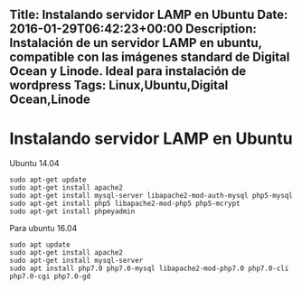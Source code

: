 Title: Instalando servidor LAMP en Ubuntu
Date: 2016-01-29T06:42:23+00:00
Description: Instalación de un servidor LAMP en ubuntu, compatible con las imágenes standard de Digital Ocean y Linode. Ideal para instalación de wordpress
Tags: Linux,Ubuntu,Digital Ocean,Linode
---
# Instalando servidor LAMP en Ubuntu

Ubuntu 14.04

```
sudo apt-get update
sudo apt-get install apache2
sudo apt-get install mysql-server libapache2-mod-auth-mysql php5-mysql
sudo apt-get install php5 libapache2-mod-php5 php5-mcrypt
sudo apt-get install phpmyadmin
```


Para ubuntu 16.04

```
sudo apt update
sudo apt-get install apache2
sudo apt-get install mysql-server 
sudo apt install php7.0 php7.0-mysql libapache2-mod-php7.0 php7.0-cli php7.0-cgi php7.0-gd 
```